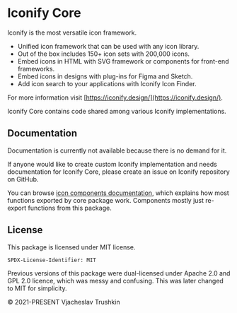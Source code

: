 # Iconify Core

Iconify is the most versatile icon framework.

-   Unified icon framework that can be used with any icon library.
-   Out of the box includes 150+ icon sets with 200,000 icons.
-   Embed icons in HTML with SVG framework or components for front-end frameworks.
-   Embed icons in designs with plug-ins for Figma and Sketch.
-   Add icon search to your applications with Iconify Icon Finder.

For more information visit [https://iconify.design/](https://iconify.design/).

Iconify Core contains code shared among various Iconify implementations.

## Documentation

Documentation is currently not available because there is no demand for it.

If anyone would like to create custom Iconify implementation and needs documentation for Iconify Core, please create an issue on Iconify repository on GitHub.

You can browse [icon components documentation](https://iconify.design/docs/icon-components/), which explains how most functions exported by core package work. Components mostly just re-export functions from this package.

## License

This package is licensed under MIT license.

`SPDX-License-Identifier: MIT`

Previous versions of this package were dual-licensed under Apache 2.0 and GPL 2.0 licence, which was messy and confusing. This was later changed to MIT for simplicity.

© 2021-PRESENT Vjacheslav Trushkin
